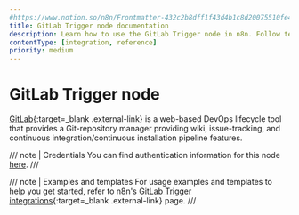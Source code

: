 ```yaml
---
#https://www.notion.so/n8n/Frontmatter-432c2b8dff1f43d4b1c8d20075510fe4
title: GitLab Trigger node documentation
description: Learn how to use the GitLab Trigger node in n8n. Follow technical documentation to integrate GitLab Trigger node into your workflows.
contentType: [integration, reference]
priority: medium
---
```


# GitLab Trigger node

[GitLab](https://gitlab.com/){:target=_blank .external-link} is a web-based DevOps lifecycle tool that provides a Git-repository manager providing wiki, issue-tracking, and continuous integration/continuous installation pipeline features.

/// note | Credentials
You can find authentication information for this node [here](/integrations/builtin/credentials/gitlab.md).
///

///  note  | Examples and templates
For usage examples and templates to help you get started, refer to n8n's [GitLab Trigger integrations](https://n8n.io/integrations/gitlab-trigger/){:target=_blank .external-link} page.
///
